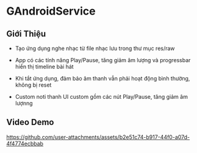 # GAndroidService

## Giới Thiệu

- Tạo ứng dụng nghe nhạc từ file nhạc lưu trong thư mục res/raw

- App có các tính năng Play/Pause, tăng giảm âm lượng và progressbar hiển thị timeline bài hát

- Khi tắt ứng dụng, đảm bảo âm thanh vẫn phải hoạt động bình thường, không bị reset

- Custom noti thanh UI custom gồm các nút Play/Pause, tăng giảm âm lượnng

## Video Demo

https://github.com/user-attachments/assets/b2e51c74-b917-44f0-a07d-4f4774ecbbab


